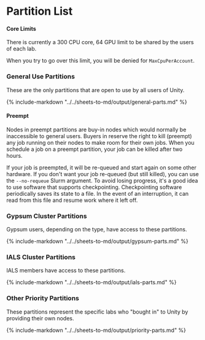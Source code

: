# Partition List

#### Core Limits ####
There is currently a 300 CPU core, 64 GPU limit to be shared by the users of each lab.

When you try to go over this limit, you will be denied for `MaxCpuPerAccount`.

### General Use Partitions

These are the only partitions that are open to use by all users of Unity.

{% include-markdown "../../sheets-to-md/output/general-parts.md" %}

#### Preempt ####
Nodes in preempt partitions are buy-in nodes which would normally be inaccessible to general users. Buyers in reserve the right to kill (preempt) any job running on their nodes to make room for their own jobs. When you schedule a job on a preempt partition, your job can be killed after two hours.

If your job is preempted, it will be re-queued and start again on some other hardware. If you don't want your job re-queued (but still killed), you can use the `--no-requeue` Slurm argument. To avoid losing progress, it's a good idea to use software that supports checkpointing. Checkpointing software periodically saves its state to a file. In the event of an interruption, it can read from this file and resume work where it left off.

### Gypsum Cluster Partitions

Gypsum users, depending on the type, have access to these partitions.

{% include-markdown "../../sheets-to-md/output/gypsum-parts.md" %}

### IALS Cluster Partitions

IALS members have access to these partitions.

{% include-markdown "../../sheets-to-md/output/ials-parts.md" %}

### Other Priority Partitions

These partitions represent the specific labs who "bought in" to Unity by providing their own nodes.

{% include-markdown "../../sheets-to-md/output/priority-parts.md" %}

